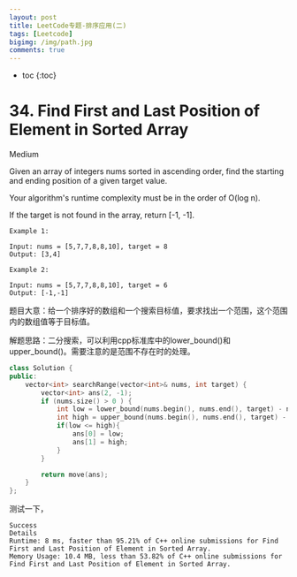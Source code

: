 ```yaml
---
layout: post
title: LeetCode专题-排序应用(二)
tags: [Leetcode]
bigimg: /img/path.jpg
comments: true
---
```


* toc
{:toc}

# 34. Find First and Last Position of Element in Sorted Array

Medium

Given an array of integers nums sorted in ascending order, find the starting and ending position of a given target value.

Your algorithm's runtime complexity must be in the order of O(log n).

If the target is not found in the array, return [-1, -1].

```
Example 1:

Input: nums = [5,7,7,8,8,10], target = 8
Output: [3,4]

Example 2:

Input: nums = [5,7,7,8,8,10], target = 6
Output: [-1,-1]
```

题目大意：给一个排序好的数组和一个搜索目标值，要求找出一个范围，这个范围内的数组值等于目标值。

解题思路：二分搜索，可以利用cpp标准库中的lower_bound()和upper_bound()。需要注意的是范围不存在时的处理。

```c++
class Solution {
public:
    vector<int> searchRange(vector<int>& nums, int target) {
        vector<int> ans(2, -1);
        if (nums.size() > 0 ) {
            int low = lower_bound(nums.begin(), nums.end(), target) - nums.begin(); //equal or greater
            int high = upper_bound(nums.begin(), nums.end(), target) - nums.begin() - 1; //greater
            if(low <= high){
                ans[0] = low;
                ans[1] = high;
            }
        }

        return move(ans);        
    }
};
```
测试一下，
```
Success
Details
Runtime: 8 ms, faster than 95.21% of C++ online submissions for Find First and Last Position of Element in Sorted Array.
Memory Usage: 10.4 MB, less than 53.82% of C++ online submissions for Find First and Last Position of Element in Sorted Array.
```